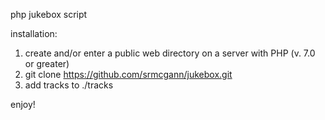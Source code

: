 php jukebox script


installation:
1) create and/or enter a public web directory on a server with PHP (v. 7.0 or greater)
2) git clone https://github.com/srmcgann/jukebox.git
3) add tracks to ./tracks

enjoy!
